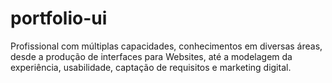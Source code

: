 # portfolio-ui
Profissional com múltiplas capacidades, conhecimentos em diversas áreas, desde a produção de interfaces para Websites, até a modelagem da experiência, usabilidade, captação de requisitos e marketing digital.
